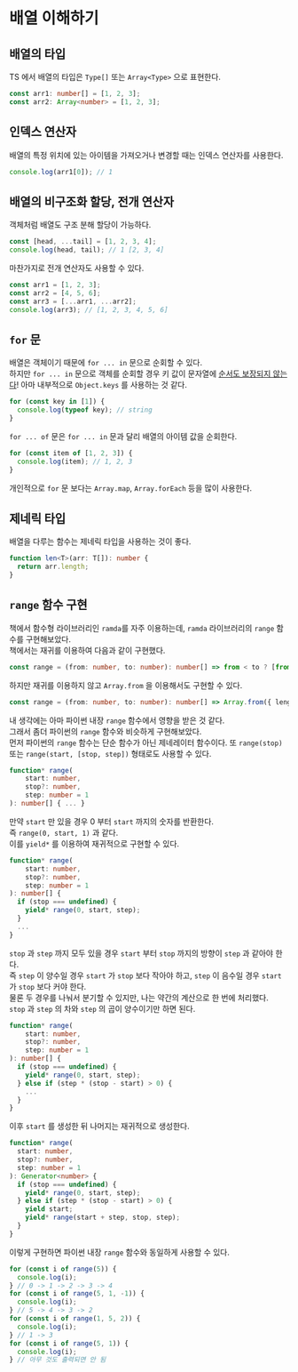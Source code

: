 # 배열 이해하기

## 배열의 타입

TS 에서 배열의 타입은 `Type[]` 또는 `Array<Type>` 으로 표현한다.

```ts
const arr1: number[] = [1, 2, 3];
const arr2: Array<number> = [1, 2, 3];
```

## 인덱스 연산자

배열의 특정 위치에 있는 아이템을 가져오거나 변경할 때는 인덱스 연산자를 사용한다.

```ts
console.log(arr1[0]); // 1
```

## 배열의 비구조화 할당, 전개 연산자

객체처럼 배열도 구조 분해 할당이 가능하다.

```ts
const [head, ...tail] = [1, 2, 3, 4];
console.log(head, tail); // 1 [2, 3, 4]
```

마찬가지로 전개 연산자도 사용할 수 있다.

```ts
const arr1 = [1, 2, 3];
const arr2 = [4, 5, 6];
const arr3 = [...arr1, ...arr2];
console.log(arr3); // [1, 2, 3, 4, 5, 6]
```

## `for` 문

배열은 객체이기 때문에 `for ... in` 문으로 순회할 수 있다.  
하지만 `for ... in` 문으로 객체를 순회할 경우 키 값이 문자열에 [순서도 보장되지 않는다](https://developer.mozilla.org/ko/docs/Web/JavaScript/Reference/Statements/for...in#%EB%B0%B0%EC%97%B4%EC%9D%98_%EB%B0%98%EB%B3%B5%EA%B3%BC_for...in)!
아마 내부적으로 `Object.keys` 를 사용하는 것 같다.

```ts
for (const key in [1]) {
  console.log(typeof key); // string
}
```

`for ... of` 문은 `for ... in` 문과 달리 배열의 아이템 값을 순회한다.

```ts
for (const item of [1, 2, 3]) {
  console.log(item); // 1, 2, 3
}
```

개인적으로 `for` 문 보다는 `Array.map`, `Array.forEach` 등을 많이 사용한다.

## 제네릭 타입

배열을 다루는 함수는 제네릭 타입을 사용하는 것이 좋다.

```ts
function len<T>(arr: T[]): number {
  return arr.length;
}
```

## `range` 함수 구현

책에서 함수형 라이브러리인 `ramda`를 자주 이용하는데, `ramda` 라이브러리의 `range` 함수를 구현해보았다.  
책에서는 재귀를 이용하여 다음과 같이 구현했다.

```ts
const range = (from: number, to: number): number[] => from < to ? [from, ...range(from + 1, to)] : [];
```

하지만 재귀를 이용하지 않고 `Array.from` 을 이용해서도 구현할 수 있다.

```ts
const range = (from: number, to: number): number[] => Array.from({ length: to - from }, (_, i) => i + from);
```

내 생각에는 아마 파이썬 내장 `range` 함수에서 영향을 받은 것 같다.  
그래서 좀더 파이썬의 `range` 함수와 비슷하게 구현해보았다.  
먼저 파이썬의 `range` 함수는 단순 함수가 아닌 제네레이터 함수이다.
또 `range(stop)` 또는 `range(start, [stop, step])` 형태로도 사용할 수 있다.

```ts
function* range(
    start: number,
    stop?: number,
    step: number = 1
): number[] { ... }
```

만약 `start` 만 있을 경우 0 부터 `start` 까지의 숫자를 반환한다.  
즉 `range(0, start, 1)` 과 같다.  
이를 `yield*` 를 이용하여 재귀적으로 구현할 수 있다.

```ts
function* range(
    start: number,
    stop?: number,
    step: number = 1
): number[] {
  if (stop === undefined) {
    yield* range(0, start, step);
  }
  ...
}
```

`stop` 과 `step` 까지 모두 있을 경우 `start` 부터 `stop` 까지의 방향이 `step` 과 같아야 한다.  
즉 `step` 이 양수일 경우 `start` 가 `stop` 보다 작아야 하고, `step` 이 음수일 경우 `start` 가 `stop` 보다 커야 한다.  
물론 두 경우를 나눠서 분기할 수 있지만, 나는 약간의 계산으로 한 번에 처리했다.  
`stop` 과 `step` 의 차와 `step` 의 곱이 양수이기만 하면 된다.

```ts
function* range(
    start: number,
    stop?: number,
    step: number = 1
): number[] {
  if (stop === undefined) {
    yield* range(0, start, step);
  } else if (step * (stop - start) > 0) {
    ...
  }
}
```

이후 `start` 를 생성한 뒤 나머지는 재귀적으로 생성한다.

```ts
function* range(
  start: number,
  stop?: number,
  step: number = 1
): Generator<number> {
  if (stop === undefined) {
    yield* range(0, start, step);
  } else if (step * (stop - start) > 0) {
    yield start;
    yield* range(start + step, stop, step);
  }
}
```

이렇게 구현하면 파이썬 내장 `range` 함수와 동일하게 사용할 수 있다.

```ts
for (const i of range(5)) {
  console.log(i);
} // 0 -> 1 -> 2 -> 3 -> 4
for (const i of range(5, 1, -1)) {
  console.log(i);
} // 5 -> 4 -> 3 -> 2
for (const i of range(1, 5, 2)) {
  console.log(i);
} // 1 -> 3
for (const i of range(5, 1)) {
  console.log(i);
} // 아무 것도 출력되면 안 됨
```
